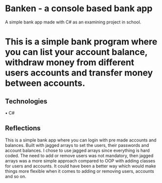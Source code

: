 # Banken - a console based bank app
A simple bank app made with C# as an examining project in school.

# This is a simple bank program where you can list your account balance, withdraw money from different users accounts and transfer money between accounts. 

## Technologies
• C#

## Reflections
This is a simple bank app where you can login with pre made accounts and balances. Built with jagged arrays to set the users, their passwords and account balances. I chose to use jagged arrays since everything is hard coded. The need to add or remove users was not mandatory, then jagged arrays was a more simple approach compared to OOP with adding classes for users and accounts. It could have been a better way which would make things more flexible when it comes to adding or removing users, accounts and so on.
